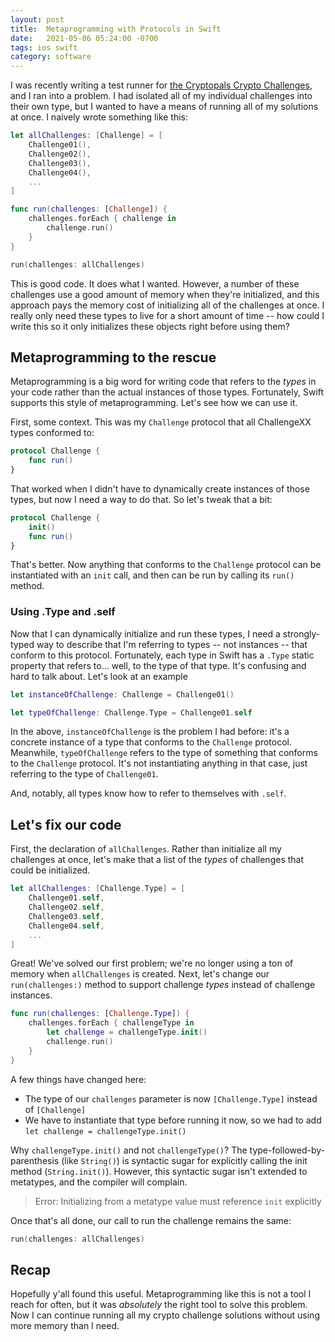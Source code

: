 ```yaml
---
layout: post
title:  Metaprogramming with Protocols in Swift
date:   2021-05-06 05:24:00 -0700
tags: ios swift
category: software
---
```

<!-- cSpell:words metaprogramming metatype metatypes -->
<!-- cspell:ignore Cryptopals -->

I was recently writing a test runner for [the Cryptopals Crypto Challenges](https://cryptopals.com), and I ran into a problem. I had isolated all of my individual challenges into their own type, but I wanted to have a means of running all of my solutions at once. I naively wrote something like this:

```swift
let allChallenges: [Challenge] = [
    Challenge01(),
    Challenge02(),
    Challenge03(),
    Challenge04(),
    ...
]

func run(challenges: [Challenge]) {
    challenges.forEach { challenge in
        challenge.run()
    }
}

run(challenges: allChallenges)
```

This is good code. It does what I wanted. However, a number of these challenges use a good amount of memory when they're initialized, and this approach pays the memory cost of initializing all of the challenges at once. I really only need these types to live for a short amount of time -- how could I write this so it only initializes these objects right before using them?

## Metaprogramming to the rescue
Metaprogramming is a big word for writing code that refers to the _types_ in your code rather than the actual instances of those types. Fortunately, Swift supports this style of metaprogramming. Let's see how we can use it.

First, some context. This was my `Challenge` protocol that all ChallengeXX types conformed to:

```swift
protocol Challenge {
    func run()
}
```

That worked when I didn't have to dynamically create instances of those types, but now I need a way to do that. So let's tweak that a bit:

```swift
protocol Challenge {
    init()
    func run()
}
```

That's better. Now anything that conforms to the `Challenge` protocol can be instantiated with an `init` call, and then can be run by calling its `run()` method.

### Using .Type and .self
Now that I can dynamically initialize and run these types, I need a strongly-typed way to describe that I'm referring to types -- not instances -- that conform to this protocol. Fortunately, each type in Swift has a `.Type` static property that refers to... well, to the type of that type. It's confusing and hard to talk about. Let's look at an example

```swift
let instanceOfChallenge: Challenge = Challenge01()

let typeOfChallenge: Challenge.Type = Challenge01.self
```

In the above, `instanceOfChallenge` is the problem I had before: it's a concrete instance of a type that conforms to the `Challenge` protocol. Meanwhile, `typeOfChallenge` refers to the type of something that conforms to the `Challenge` protocol. It's not instantiating anything in that case, just referring to the type of `Challenge01`.

And, notably, all types know how to refer to themselves with `.self`. 

## Let's fix our code
First, the declaration of `allChallenges`. Rather than initialize all my challenges at once, let's make that a list of the _types_ of challenges that could be initialized.

```swift
let allChallenges: [Challenge.Type] = [
    Challenge01.self,
    Challenge02.self,
    Challenge03.self,
    Challenge04.self,
    ...
]
```

Great! We've solved our first problem; we're no longer using a ton of memory when `allChallenges` is created. Next, let's change our `run(challenges:)` method to support challenge _types_ instead of challenge instances.

```swift
func run(challenges: [Challenge.Type]) {
    challenges.forEach { challengeType in
        let challenge = challengeType.init()
        challenge.run()
    }
}
```

A few things have changed here:
- The type of our `challenges` parameter is now `[Challenge.Type]` instead of `[Challenge]`
- We have to instantiate that type before running it now, so we had to add `let challenge = challengeType.init()`

Why `challengeType.init()` and not `challengeType()`? The type-followed-by-parenthesis (like `String()`) is syntactic sugar for explicitly calling the init method (`String.init()`). However, this syntactic sugar isn't extended to metatypes, and the compiler will complain.

> Error: Initializing from a metatype value must reference `init` explicitly

Once that's all done, our call to run the challenge remains the same:

```swift
run(challenges: allChallenges)
```

## Recap
Hopefully y'all found this useful. Metaprogramming like this is not a tool I reach for often, but it was _absolutely_ the right tool to solve this problem. Now I can continue running all my crypto challenge solutions without using more memory than I need. 